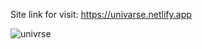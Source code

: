 Site link for visit: https://univarse.netlify.app

![univrse](https://github.com/user-attachments/assets/8781e425-be84-4aaf-a184-fee4945d97b9)
